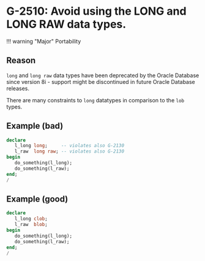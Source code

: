 # G-2510: Avoid using the LONG and LONG RAW data types.

!!! warning "Major"
    Portability

## Reason

`long` and `long raw` data types have been deprecated by the Oracle Database since version 8i - support might be discontinued in future Oracle Database releases.

There are many constraints to `long` datatypes in comparison to the `lob` types.

## Example (bad)

``` sql hl_lines="2 3"
declare
   l_long long;     -- violates also G-2130
   l_raw  long raw; -- violates also G-2130
begin
   do_something(l_long);
   do_something(l_raw);
end;
/
```

## Example (good)

``` sql hl_lines="2 3"
declare
   l_long clob;
   l_raw  blob;
begin
   do_something(l_long);
   do_something(l_raw);
end;
/
```